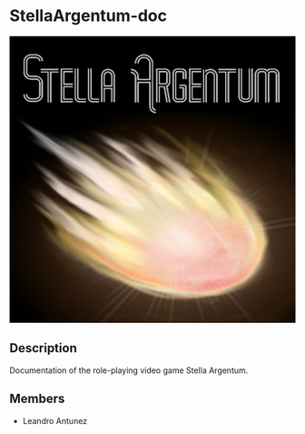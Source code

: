 # StellaArgentum-doc
![icon](SA-icon.jpg?raw=true)


## Description
Documentation of the role-playing video game Stella Argentum.

## Members
* Leandro Antunez
